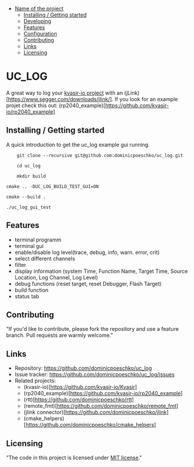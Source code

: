 - [Name of the project](#uc_log)
  - [Installing / Getting started](#installing--getting-started)
  - [Developing](#developing)
  - [Features](#features)
  - [Configuration](#configuration)
  - [Contributing](#contributing)
  - [Links](#links)
  - [Licensing](#licensing)

# UC_LOG

A great way to log your [kvasir-io project](https://github.com/kvasir-io) with an (jLink)[https://www.segger.com/downloads/jlink/].
If you look for an example projet check this out: (rp2040_example)[https://github.com/kvasir-io/rp2040_example]

## Installing / Getting started

A quick introduction to get the uc_log example gui running.

```shell
    git clone --recursive git@github.com:dominicpoeschko/uc_log.git
```

```shell
    cd uc_log
```

```shell
    mkdir build
```

```shell
cmake .. -DUC_LOG_BUILD_TEST_GUI=ON
```

```shell
cmake --build .
```

```shell
./uc_log_gui_test
```

## Features
- terminal programm
- terminal gui
- enable/disable log level(trace, debug, info, warn. error, crit)
- select different channels
- filter
- display information (system Time, Function Name, Target Time, Source Location, Log Channel, Log Level)
- debug functions (reset target, reset Debugger, Flash Target)
- build function
- status tab

## Contributing

"If you'd like to contribute, please fork the repository and use a feature
branch. Pull requests are warmly welcome."

## Links

- Repository: https://github.com/dominicpoeschko/uc_log
- Issue tracker: https://github.com/dominicpoeschko/uc_log/issues
- Related projects:
  - (kvasir-io)[https://github.com/kvasir-io/Kvasir]
  - (rp2040_example)[https://github.com/kvasir-io/rp2040_example]
  - (rtt)[https://github.com/dominicpoeschko/rtt]
  - (remote_fmt)[https://github.com/dominicpoeschko/remote_fmt]
  - (jlink connector)[https://github.com/dominicpoeschko/jlink]
  - (cmake_helpers)[https://github.com/dominicpoeschko/cmake_helpers]

## Licensing

"The code in this project is licensed under [MIT license](https://github.com/dominicpoeschko/uc_log/blob/master/LICENSE)."
